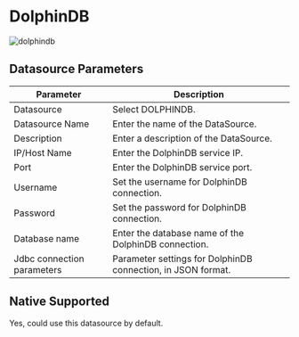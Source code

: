 # DolphinDB

![dolphindb](../../../../img/new_ui/dev/datasource/dolphindb.png)

## Datasource Parameters

|       **Parameter**        |                       **Description**                        |
|----------------------------|--------------------------------------------------------------|
| Datasource                 | Select DOLPHINDB.                                            |
| Datasource Name            | Enter the name of the DataSource.                            |
| Description                | Enter a description of the DataSource.                       |
| IP/Host Name               | Enter the DolphinDB service IP.                              |
| Port                       | Enter the DolphinDB service port.                            |
| Username                   | Set the username for DolphinDB connection.                   |
| Password                   | Set the password for DolphinDB connection.                   |
| Database name              | Enter the database name of the DolphinDB connection.         |
| Jdbc connection parameters | Parameter settings for DolphinDB connection, in JSON format. |

## Native Supported

Yes, could use this datasource by default.
